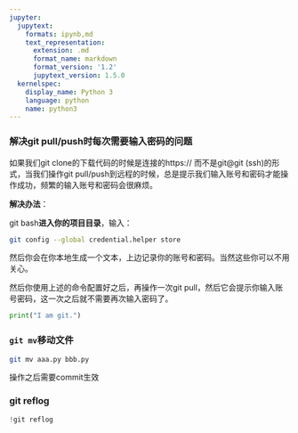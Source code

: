```yaml
---
jupyter:
  jupytext:
    formats: ipynb,md
    text_representation:
      extension: .md
      format_name: markdown
      format_version: '1.2'
      jupytext_version: 1.5.0
  kernelspec:
    display_name: Python 3
    language: python
    name: python3
---
```


<!-- #region -->
### 解决git pull/push时每次需要输入密码的问题

如果我们git clone的下载代码的时候是连接的https:// 而不是git@git (ssh)的形式，当我们操作git pull/push到远程的时候，总是提示我们输入账号和密码才能操作成功，频繁的输入账号和密码会很麻烦。

**解决办法**：

git bash**进入你的项目目录**，输入：
```bash
git config --global credential.helper store
```
然后你会在你本地生成一个文本，上边记录你的账号和密码。当然这些你可以不用关心。

然后你使用上述的命令配置好之后，再操作一次git pull，然后它会提示你输入账号密码，这一次之后就不需要再次输入密码了。
<!-- #endregion -->

```python
print("I am git.")
```

### `git mv`移动文件

<!-- #region -->
```bash
git mv aaa.py bbb.py
```

操作之后需要commit生效
<!-- #endregion -->

### git reflog

```python
!git reflog
```

```python

```
